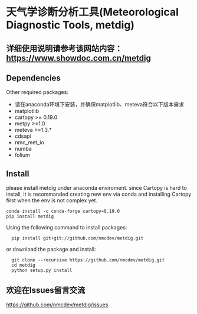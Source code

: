 # 天气学诊断分析工具(Meteorological Diagnostic Tools, metdig)
## 详细使用说明请参考该网站内容：https://www.showdoc.com.cn/metdig

## Dependencies
Other required packages:
- 请在anaconda环境下安装，并确保matplotlib、meteva符合以下版本需求
- matplotlib
- cartopy >= 0.19.0
- metpy >=1.0
- meteva >=1.3.*
- cdsapi
- nmc_met_io
- numba
- folium
## Install
please install metdig under anaconda enviroment.
since Cartopy is hard to install, 
it is recommanded creating new env via conda and installing Cartopy first when the env is not complex yet.

``` install via pip
conda install -c conda-forge cartopy=0.19.0
pip install metdig
```
Using the following command to install packages:
```
  pip install git+git://github.com/nmcdev/metdig.git
```

or download the package and install:
```
  git clone --recursive https://github.com/nmcdev/metdig.git
  cd metdig
  python setup.py install
```

## 欢迎在Issues留言交流
https://github.com/nmcdev/metdig/issues

